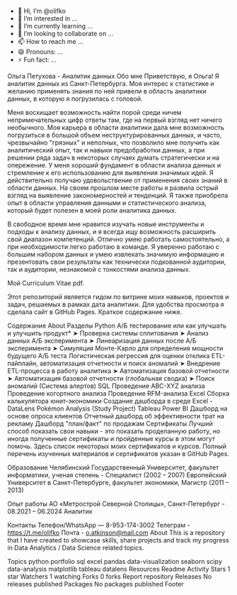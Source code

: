 - 👋 Hi, I’m @olifko
- 👀 I’m interested in ...
- 🌱 I’m currently learning ...
- 💞️ I’m looking to collaborate on ...
- 📫 How to reach me ...
- 😄 Pronouns: ...
- ⚡ Fun fact: ...

<!---
olifko/olifko is a ✨ special ✨ repository because its `README.md` (this file) appears on your GitHub profile.
You can click the Preview link to take a look at your changes.
--->
Ольга Петухова - Аналитик данных
Обо мне
Приветствую, я Ольга! Я аналитик данных из Санкт-Петербурга. Моя интерес к статистике и желанию применять знания по ней привели в область аналитики данных, в которую я погрузилась с головой.

Меня восхищает возможность найти порой среди ничем непримечательных цифр ответы там, где на первый взгляд нет ничего необычного. Моя карьера в области аналитики дала мне возможность погрузиться в большой объем неструктурированных данных, и часто, чрезвычайно "грязных" и неполных, что позволило мне получить как аналитический опыт, так и навыки предобработки данных, а при решении ряда задач в некоторых случаях думать стратегически и на опережение. У меня хороший фундамент в области анализа данных и стремление к его использованию для выявления значимых идей. Я действительно получаю удовольствение от применения своих знаний в области данных. На своем прошлом месте работы я развила острый взгляд на выявление закономерностей и тенденций. Я также приобрела опыт в области управления данными и статистического анализа, который будет полезен в моей роли аналитика данных.

В свободное время мне нравится изучать новые инструменты и подходы к анализу данных, и я всегда ищу возможность расширить свой диапазон компетенций. Отлично умею работать самостоятельно, а при необходимости легко работаю в команде. Я уверенно работаю с большим набором данных и умею извлекать значимую информацию и презентовать свои результаты как технически подкованной аудитории, так и аудитории, незнакомой с тонкостями анализа данных.

Мой Curriculum Vitae pdf.

Этот репозиторий является гидом по витрине моих навыков, проектов и задач, решаемых в рамках дата аналитики. Для удобства просмотра я сделала сайт в GitHub Pages. Краткое содержание ниже.

Содержание
About
Разделы
Python
А/Б тестирование или как улучшать и улучшить продукт*
➤ Проверка системы сплитования
➤ Анализ данных А/Б эксперимента
➤ Линеаризация данных после А/Б эксперимента
➤ Симуляция Монте-Карло для определения мощности будущего А/Б теста
Логистическая регрессия для оценки отклика
ETL-пайплайн, автоматизация отчетности и поиск аномалий
➤ Внедрение ETL-процесса в работу аналитика
➤ Автоматизация базовой отчетности
➤ Автоматизация базовой отчетности (глобальная сводка)
➤ Поиск аномалий (Система алертов)
SQL
Проведение ABC-XYZ анализа
Проведение когортного анализа
Проведение RFM-анализа
Excel
Сборка калькулятора юнит-экономики
Создание дашборда в среде Excel -DataLens
Pokémon Analysis (Study Project)
Tableau
Power BI
Дашборд на основе опроса клиентов
Отчетный дашборд об эффективности трат на рекламу
Дашборд "план/факт" по продажам
Сертификаты
Лучший способ показать свои навыки - это показать проделанную работу, но иногда полученные сертификаты и пройденные курсы в этом могут помочь. Здесь список некоторых моих сертификатов и курсов. Полный перечень изученных материалов и сертификатов указан в GitHub Pages.

Образование
Челябинский Государственный Университет, факультет информатики, ученая степень - Специалист (2002 – 2007)
Европейский Университет в Санкт-Петербурге, факультет экономики, Магистр (2011 – 2013)

Опыт работы
АО «Метрострой Северной Столицы», Санкт-Петербург          - 08.2021 – 06.2024
Аналитик


Контакты
Телефон/WhatsApp — 8-953-174-3002
Телеграм - https://t.me/olifko
Почта - o.atkinson@mail.com
About
This is a repository that I have created to showcase skills, share projects and track my progress in Data Analytics / Data Science related topics.

Topics
python portfolio sql excel pandas data-visualization seaborn scipy data-analysis matplotlib tableau datalens
Resources
 Readme
 Activity
Stars
 1 star
Watchers
 1 watching
Forks
 0 forks
Report repository
Releases
No releases published
Packages
No packages published
Footer
